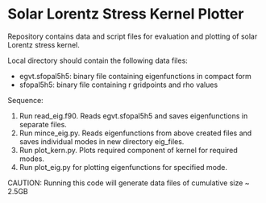 # Solar Lorentz Stress Kernel Plotter

Repository contains data and script files for evaluation and plotting of solar Lorentz stress kernel.

Local directory should contain the following data files:
* egvt.sfopal5h5: binary file containing eigenfunctions in compact form
* sfopal5h5: binary file containing r gridpoints and rho values

Sequence:
1. Run read_eig.f90. Reads egvt.sfopal5h5 and saves eigenfunctions in separate files. 
2. Run mince_eig.py. Reads eigenfunctions from above created files and saves individual modes in new directory eig_files.
3. Run plot_kern.py. Plots required component of kernel for required modes.
4. Run plot_eig.py for plotting eigenfunctions for specified mode.

CAUTION: Running this code will generate data files of cumulative size ~ 2.5GB
